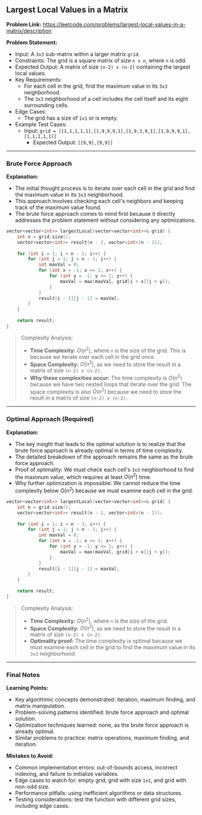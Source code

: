 ## Largest Local Values in a Matrix

**Problem Link:** https://leetcode.com/problems/largest-local-values-in-a-matrix/description

**Problem Statement:**
- Input: A `3x3` sub-matrix within a larger matrix `grid`.
- Constraints: The grid is a square matrix of size `n x n`, where `n` is odd.
- Expected Output: A matrix of size `(n-2) x (n-2)` containing the largest local values.
- Key Requirements:
  - For each cell in the grid, find the maximum value in its `3x3` neighborhood.
  - The `3x3` neighborhood of a cell includes the cell itself and its eight surrounding cells.
- Edge Cases:
  - The grid has a size of `1x1` or is empty.
- Example Test Cases:
  - Input: `grid = [[1,1,1,1,1],[1,9,9,9,1],[1,9,3,9,1],[1,9,9,9,1],[1,1,1,1,1]]`
    - Expected Output: `[[9,9],[9,9]]`

---

### Brute Force Approach

**Explanation:**
- The initial thought process is to iterate over each cell in the grid and find the maximum value in its `3x3` neighborhood.
- This approach involves checking each cell's neighbors and keeping track of the maximum value found.
- The brute force approach comes to mind first because it directly addresses the problem statement without considering any optimizations.

```cpp
vector<vector<int>> largestLocal(vector<vector<int>>& grid) {
    int n = grid.size();
    vector<vector<int>> result(n - 2, vector<int>(n - 2));
    
    for (int i = 1; i < n - 1; i++) {
        for (int j = 1; j < n - 1; j++) {
            int maxVal = 0;
            for (int x = -1; x <= 1; x++) {
                for (int y = -1; y <= 1; y++) {
                    maxVal = max(maxVal, grid[i + x][j + y]);
                }
            }
            result[i - 1][j - 1] = maxVal;
        }
    }
    
    return result;
}
```

> Complexity Analysis:
> - **Time Complexity:** $O(n^2)$, where `n` is the size of the grid. This is because we iterate over each cell in the grid once.
> - **Space Complexity:** $O(n^2)$, as we need to store the result in a matrix of size `(n-2) x (n-2)`.
> - **Why these complexities occur:** The time complexity is $O(n^2)$ because we have two nested loops that iterate over the grid. The space complexity is also $O(n^2)$ because we need to store the result in a matrix of size `(n-2) x (n-2)`.

---

### Optimal Approach (Required)

**Explanation:**
- The key insight that leads to the optimal solution is to realize that the brute force approach is already optimal in terms of time complexity.
- The detailed breakdown of the approach remains the same as the brute force approach.
- Proof of optimality: We must check each cell's `3x3` neighborhood to find the maximum value, which requires at least $O(n^2)$ time.
- Why further optimization is impossible: We cannot reduce the time complexity below $O(n^2)$ because we must examine each cell in the grid.

```cpp
vector<vector<int>> largestLocal(vector<vector<int>>& grid) {
    int n = grid.size();
    vector<vector<int>> result(n - 2, vector<int>(n - 2));
    
    for (int i = 1; i < n - 1; i++) {
        for (int j = 1; j < n - 1; j++) {
            int maxVal = 0;
            for (int x = -1; x <= 1; x++) {
                for (int y = -1; y <= 1; y++) {
                    maxVal = max(maxVal, grid[i + x][j + y]);
                }
            }
            result[i - 1][j - 1] = maxVal;
        }
    }
    
    return result;
}
```

> Complexity Analysis:
> - **Time Complexity:** $O(n^2)$, where `n` is the size of the grid.
> - **Space Complexity:** $O(n^2)$, as we need to store the result in a matrix of size `(n-2) x (n-2)`.
> - **Optimality proof:** The time complexity is optimal because we must examine each cell in the grid to find the maximum value in its `3x3` neighborhood.

---

### Final Notes

**Learning Points:**
- Key algorithmic concepts demonstrated: iteration, maximum finding, and matrix manipulation.
- Problem-solving patterns identified: brute force approach and optimal solution.
- Optimization techniques learned: none, as the brute force approach is already optimal.
- Similar problems to practice: matrix operations, maximum finding, and iteration.

**Mistakes to Avoid:**
- Common implementation errors: out-of-bounds access, incorrect indexing, and failure to initialize variables.
- Edge cases to watch for: empty grid, grid with size `1x1`, and grid with non-odd size.
- Performance pitfalls: using inefficient algorithms or data structures.
- Testing considerations: test the function with different grid sizes, including edge cases.